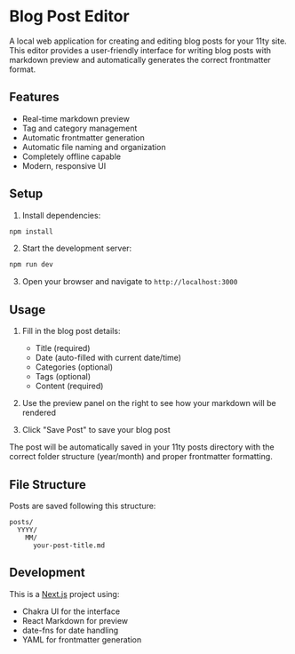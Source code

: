 # Blog Post Editor

A local web application for creating and editing blog posts for your 11ty site. This editor provides a user-friendly interface for writing blog posts with markdown preview and automatically generates the correct frontmatter format.

## Features

- Real-time markdown preview
- Tag and category management
- Automatic frontmatter generation
- Automatic file naming and organization
- Completely offline capable
- Modern, responsive UI

## Setup

1. Install dependencies:
```bash
npm install
```

2. Start the development server:
```bash
npm run dev
```

3. Open your browser and navigate to `http://localhost:3000`

## Usage

1. Fill in the blog post details:
   - Title (required)
   - Date (auto-filled with current date/time)
   - Categories (optional)
   - Tags (optional)
   - Content (required)

2. Use the preview panel on the right to see how your markdown will be rendered

3. Click "Save Post" to save your blog post

The post will be automatically saved in your 11ty posts directory with the correct folder structure (year/month) and proper frontmatter formatting.

## File Structure

Posts are saved following this structure:
```
posts/
  YYYY/
    MM/
      your-post-title.md
```

## Development

This is a [Next.js](https://nextjs.org/) project using:
- Chakra UI for the interface
- React Markdown for preview
- date-fns for date handling
- YAML for frontmatter generation
